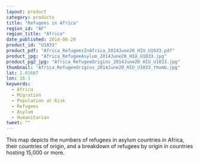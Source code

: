 ```yaml
---
layout: product
category: products
title: "Refugees in Africa"
region_id: "AF"
region_title: "Africa"
date_published: 2014-06-20
product_id: "U1033"
product_pdf: "Africa_RefugeesInAfrica_2014June20_HIU_U1033.pdf"
product_jpg: "Africa_RefugeeAsylum_2014June20_HIU_U1033.jpg"
product_pg2_jpg: "Africa_RefugeeOrigins_2014June20_HIU_U1033.jpg"
thumbnail: "Africa_RefugeeOrigins_2014June20_HIU_U1033_thumb.jpg"
lat: 2.61667
lon: 16.1
keywords:
  - Africa
  - Migration
  - Population at Risk
  - Refugees
  - Asylum
  - Humanitarian
tweet: ""
---
```

This map depicts the numbers of refugees in asylum countries in Africa, their countries of origin, and a breakdown of refugees by origin in countries hosting 15,000 or more.
